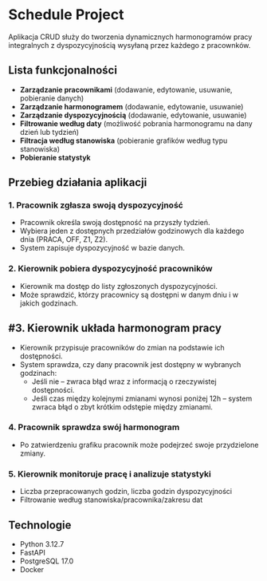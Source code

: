 # Schedule Project

Aplikacja CRUD służy do tworzenia dynamicznych harmonogramów pracy integralnych z dyspozycyjnością wysyłaną przez każdego z pracownków.



## Lista funkcjonalności

- **Zarządzanie pracownikami** (dodawanie, edytowanie, usuwanie, pobieranie danych)
- **Zarządzanie harmonogramem** (dodawanie, edytowanie, usuwanie)
- **Zarządzanie dyspozycyjnością** (dodawanie, edytowanie, usuwanie)
- **Filtrowanie według daty** (możliwość pobrania harmonogramu na dany dzień lub tydzień)
- **Filtracja według stanowiska** (pobieranie grafików według typu stanowiska)
- **Pobieranie statystyk**



## Przebieg działania aplikacji

### 1. Pracownik zgłasza swoją dyspozycyjność
- Pracownik określa swoją dostępność na przyszły tydzień.
- Wybiera jeden z dostępnych przedziałów godzinowych dla każdego dnia (PRACA, OFF, Z1, Z2).
- System zapisuje dyspozycyjność w bazie danych.

### 2. Kierownik pobiera dyspozycyjność pracowników
- Kierownik ma dostęp do listy zgłoszonych dyspozycyjności.
- Może sprawdzić, którzy pracownicy są dostępni w danym dniu i w jakich godzinach.

## #3. Kierownik układa harmonogram pracy
- Kierownik przypisuje pracowników do zmian na podstawie ich dostępności.
- System sprawdza, czy dany pracownik jest dostępny w wybranych godzinach:
    - Jeśli nie – zwraca błąd wraz z informacją o rzeczywistej dostępności.
    - Jeśli czas między kolejnymi zmianami wynosi poniżej 12h – system zwraca błąd o zbyt krótkim odstępie między zmianami.

### 4. Pracownik sprawdza swój harmonogram
- Po zatwierdzeniu grafiku pracownik może podejrzeć swoje przydzielone zmiany.

### 5. Kierownik monitoruje pracę i analizuje statystyki
- Liczba przepracowanych godzin, liczba godzin dyspozycyjności
- Filtrowanie według stanowiska/pracownika/zakresu dat



## Technologie

- Python 3.12.7 
- FastAPI
- PostgreSQL 17.0  
- Docker
